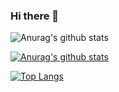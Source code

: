 ### Hi there 👋
![Anurag's github stats](https://github-readme-stats.vercel.app/api?username=KaiqueLimaNovaes&show_icons=true&theme=merko)

[![Anurag's github stats](https://github-readme-stats.vercel.app/api?username=KaiqueLimaNovaes&show_icons=true&theme=merko)](https://github.com/KaiqueLimaNovaes)

[![Top Langs](https://github-readme-stats.vercel.app/api/top-langs/?username=KaiqueLimaNovaes&layout=compact&show_icons=true&theme=merko)](https://github.com/KaiqueLimaNovaes)

<!--
**KaiqueLimaNovaes/KaiqueLimaNovaes** is a ✨ _special_ ✨ repository because its `README.md` (this file) appears on your GitHub profile.

Here are some ideas to get you started:

- 🔭 I’m currently working on ...
- 🌱 I’m currently learning ...
- 👯 I’m looking to collaborate on ...
- 🤔 I’m looking for help with ...
- 💬 Ask me about ...
- 📫 How to reach me: ...
- 😄 Pronouns: ...
- ⚡ Fun fact: ...
-->
